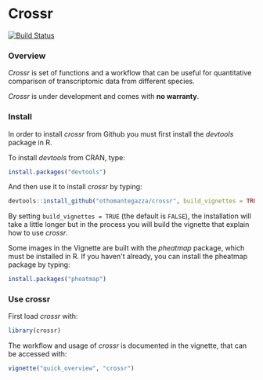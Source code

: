 # Crossr

[![Build Status](https://travis-ci.org/othomantegazza/crossr.svg?branch=master)](https://travis-ci.org/othomantegazza/crossr)

### Overview

*Crossr* is set of functions and a workflow that can be useful for quantitative comparison of transcriptomic data from different species.

*Crossr* is under development and comes with **no warranty**.

### Install

In order to install *crossr* from Github you must first install the *devtools*
package in R.

To install *devtools* from CRAN, type:

```r
install.packages("devtools")
```

And then use it to install *crossr* by typing:

```r
devtools::install_github("othomantegazza/crossr", build_vignettes = TRUE)
```

By setting `build_vignettes = TRUE` (the default is `FALSE`), the installation
will take a little longer but in the process you will build the vignette that
explain how to use *crossr*.

Some images in the Vignette are built with the *pheatmap* package, which must be installed in R. If you haven't already, you can install the pheatmap package by typing:

```r
install.packages("pheatmap")
```

### Use crossr

First load *crossr* with:

```r
library(crossr)
```

The workflow and usage of *crossr* is documented in the vignette, that can be
accessed with:

```r
vignette("quick_overview", "crossr")
```
